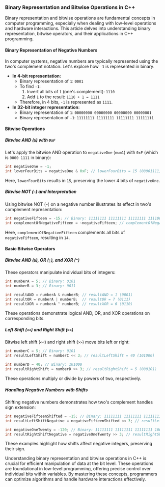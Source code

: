 ### Binary Representation and Bitwise Operations in C++

Binary representation and bitwise operations are fundamental concepts in computer programming, especially when dealing with low-level operations and hardware interactions. This article delves into understanding binary representation, bitwise operators, and their applications in C++ programming.

#### Binary Representation of Negative Numbers

In computer systems, negative numbers are typically represented using the two's complement notation. Let's explore how `-1` is represented in binary:

- **In 4-bit representation:**
  - Binary representation of `1`: `0001`
  - To find `-1`:
    1. Invert all bits of `1` (one's complement): `1110`
    2. Add `1` to the result: `1110 + 1 = 1111`
  - Therefore, in 4 bits, `-1` is represented as `1111`.
- **In 32-bit integer representation:**
  - Binary representation of `1`: `00000000 00000000 00000000 00000001`
  - Binary representation of `-1`: `11111111 11111111 11111111 11111111`

#### Bitwise Operations

##### Bitwise AND (`&`) with `0xF`

Let's apply the bitwise AND operation to `negativeOne` (`num1`) with `0xF` (which is `0000 1111` in binary):

```cpp
int negativeOne = -1;
int lowerFourBits = negativeOne & 0xF; // lowerFourBits = 15 (00001111)
```

Here, `lowerFourBits` results in `15`, preserving the lower 4 bits of `negativeOne`.

##### Bitwise NOT (`~`) and Interpretation

Using bitwise NOT (`~`) on a negative number illustrates its effect in two's complement representation:

```cpp
int negativeFifteen = -15; // Binary: 11111111 11111111 11111111 11110001 (two's complement)
int complementOfNegativeFifteen = ~negativeFifteen; // complementOfNegativeFifteen = 14 (00000000 00000000 00000000 00001110)
```

Here, `complementOfNegativeFifteen` complements all bits of `negativeFifteen`, resulting in `14`.

#### Basic Bitwise Operators

##### Bitwise AND (`&`), OR (`|`), and XOR (`^`)

These operators manipulate individual bits of integers:

```cpp
int numberA = 5; // Binary: 0101
int numberB = 3; // Binary: 0011

int resultAND = numberA & numberB; // resultAND = 1 (0001)
int resultOR = numberA | numberB;  // resultOR = 7 (0111)
int resultXOR = numberA ^ numberB; // resultXOR = 6 (0110)
```

These operations demonstrate logical AND, OR, and XOR operations on corresponding bits.

##### Left Shift (`<<`) and Right Shift (`>>`)

Bitwise left shift (`<<`) and right shift (`>>`) move bits left or right:

```cpp
int numberC = 5; // Binary: 0101
int resultLeftShift = numberC << 3; // resultLeftShift = 40 (101000)

int numberD = 40; // Binary: 101000
int resultRightShift = numberD >> 3; // resultRightShift = 5 (000101)
```

These operations multiply or divide by powers of two, respectively.

##### Handling Negative Numbers with Shifts

Shifting negative numbers demonstrates how two's complement handles sign extension:

```cpp
int negativeFifteenShifted = -15; // Binary: 11111111 11111111 11111111 11110001 (two's complement)
int resultLeftShiftNegative = negativeFifteenShifted << 3; // resultLeftShiftNegative = -120 (10001000)

int negativeOneTwenty = -120; // Binary: 11111111 11111111 11111111 10001000 (two's complement)
int resultRightShiftNegative = negativeOneTwenty >> 3; // resultRightShiftNegative = -15 (11111111 11111111 11111111 11110001)
```

These examples highlight how shifts affect negative integers, preserving their sign.

Understanding binary representation and bitwise operations in C++ is crucial for efficient manipulation of data at the bit level. These operations are foundational in low-level programming, offering precise control over individual bits within variables. By mastering these concepts, programmers can optimize algorithms and handle hardware interactions effectively.
